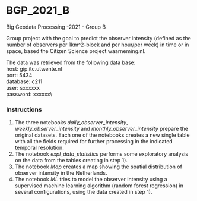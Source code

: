 # BGP_2021_B
Big Geodata Processing -2021 - Group B

Group project with the goal to predict the observer intensity (defined as the number of observers per 1km^2-block and per hour/per week) in time or in space, based the Citizen Science project waarneming.nl.

The data was retrieved from the following data base: \
host: gip.itc.utwente.nl\
port: 5434\
database: c211\
user: sxxxxxx\
password: xxxxxx\

### Instructions
1. The three notebooks *daily_observer_intensity*, *weekly_observer_intensity* and *monthly_observer_intensity* prepare the original datasets. Each one of the notebooks creates a new single table with all the fields required for further processing in the indicated temporal resolution.
2. The notebook *expl_data_statistics* performs some exploratory analysis on the data from the tables creating in step 1).
3. The notebook *Map* creates a map showing the spatial distribution of observer intensity in the Netherlands.
4. The notebook *ML* tries to model the observer intensity using a supervised machine learning algorithm (random forest regression) in several configurations, using the data created in step 1).

